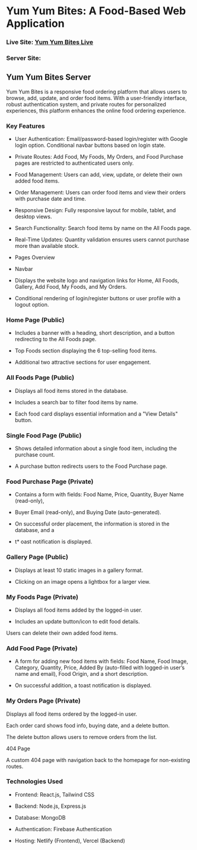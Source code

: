 # Yum Yum Bites: A Food-Based Web Application

### Live Site: [Yum Yum Bites Live](https://stellular-frangipane-a504ed.netlify.app/)

### Server Site:

## Yum Yum Bites Server

Yum Yum Bites is a responsive food ordering platform that allows users to
browse, add, update, and order food items. With a user-friendly interface,
robust authentication system, and private routes for personalized experiences,
this platform enhances the online food ordering experience.

### Key Features

- User Authentication: Email/password-based login/register with Google login
  option. Conditional navbar buttons based on login state.

- Private Routes: Add Food, My Foods, My Orders, and Food Purchase pages are
  restricted to authenticated users only.

- Food Management: Users can add, view, update, or delete their own added food
  items.

- Order Management: Users can order food items and view their orders with
  purchase date and time.

- Responsive Design: Fully responsive layout for mobile, tablet, and desktop
  views.

- Search Functionality: Search food items by name on the All Foods page.

- Real-Time Updates: Quantity validation ensures users cannot purchase more than
  available stock.

- Pages Overview

- Navbar

- Displays the website logo and navigation links for Home, All Foods, Gallery,
  Add Food, My Foods, and My Orders.

- Conditional rendering of login/register buttons or user profile with a logout
  option.

### Home Page (Public)

- Includes a banner with a heading, short description, and a button redirecting
  to the All Foods page.

- Top Foods section displaying the 6 top-selling food items.

- Additional two attractive sections for user engagement.

### All Foods Page (Public)

- Displays all food items stored in the database.

- Includes a search bar to filter food items by name.

- Each food card displays essential information and a "View Details" button.

### Single Food Page (Public)

- Shows detailed information about a single food item, including the purchase
  count.

- A purchase button redirects users to the Food Purchase page.

### Food Purchase Page (Private)

- Contains a form with fields: Food Name, Price, Quantity, Buyer Name
  (read-only),
- Buyer Email (read-only), and Buying Date (auto-generated).

- On successful order placement, the information is stored in the database, and
  a
- t\* oast notification is displayed.

### Gallery Page (Public)

- Displays at least 10 static images in a gallery format.

- Clicking on an image opens a lightbox for a larger view.

### My Foods Page (Private)

- Displays all food items added by the logged-in user.

- Includes an update button/icon to edit food details.

Users can delete their own added food items.

### Add Food Page (Private)

- A form for adding new food items with fields: Food Name, Food Image, Category,
  Quantity, Price, Added By (auto-filled with logged-in user’s name and email),
  Food Origin, and a short description.

- On successful addition, a toast notification is displayed.

### My Orders Page (Private)

Displays all food items ordered by the logged-in user.

Each order card shows food info, buying date, and a delete button.

The delete button allows users to remove orders from the list.

404 Page

A custom 404 page with navigation back to the homepage for non-existing routes.

### Technologies Used

- Frontend: React.js, Tailwind CSS

- Backend: Node.js, Express.js

- Database: MongoDB

- Authentication: Firebase Authentication

- Hosting: Netlify (Frontend), Vercel (Backend)
